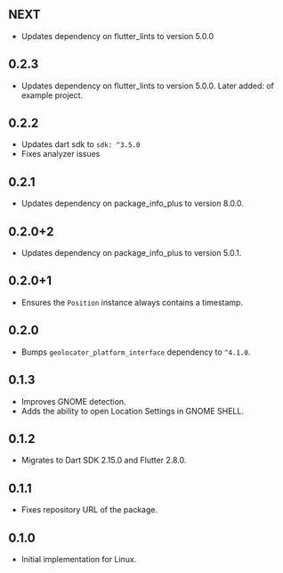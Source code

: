 ## NEXT

- Updates dependency on flutter_lints to version 5.0.0

## 0.2.3

- Updates dependency on flutter_lints to version 5.0.0. Later added: of example project.

## 0.2.2

- Updates dart sdk to `sdk: ^3.5.0`
- Fixes analyzer issues

## 0.2.1

- Updates dependency on package_info_plus to version 8.0.0.

## 0.2.0+2

- Updates dependency on package_info_plus to version 5.0.1.

## 0.2.0+1

- Ensures the `Position` instance always contains a timestamp.

## 0.2.0

- Bumps `geolocator_platform_interface` dependency to `^4.1.0`.

## 0.1.3

- Improves GNOME detection.
- Adds the ability to open Location Settings in GNOME SHELL.

## 0.1.2

- Migrates to Dart SDK 2.15.0 and Flutter 2.8.0.

## 0.1.1

- Fixes repository URL of the package.

## 0.1.0

- Initial implementation for Linux.
